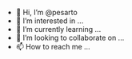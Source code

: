 - 👋 Hi, I’m @pesarto
- 👀 I’m interested in ...
- 🌱 I’m currently learning ...
- 💞️ I’m looking to collaborate on ...
- 📫 How to reach me ...

<!---
pesarto/pesarto is a ✨ special ✨ repository because its `README.md` (this file) appears on your GitHub profile.
You can click the Preview link to take a look at your changes.
--->

